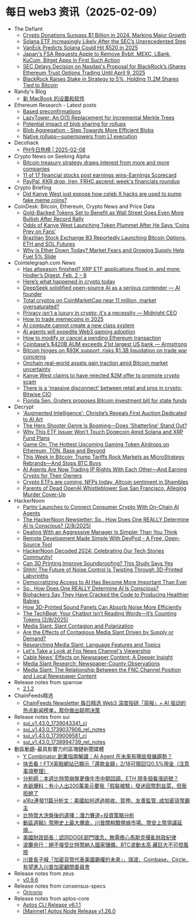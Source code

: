 # 每日 web3 资讯（2025-02-09）

- The Defiant
  - [Crypto Donations Surpass $1 Billion in 2024, Marking Major Growth](https://thedefiant.io/news/tradfi-and-fintech/crypto-donations-surpass-usd1-billion-in-2024-marking-major-growth)
  - [Solana ETF Increasingly Likely After the SEC’s Unprecedented Step](https://thedefiant.io/news/tradfi-and-fintech/solana-etf-increasingly-likely-after-the-sec-s-unprecedented-step)
  - [VanEck Predicts Solana Could Hit $520 in 2025](https://thedefiant.io/news/research-and-opinion/vaneck-predicts-solana-could-hit-usd520-in-2025)
  - [Japan's FSA Requests Apple to Remove Bybit, MEXC, LBank, KuCoin, Bitget Apps in First Such Action](https://thedefiant.io/news/regulation/japan-s-fsa-requests-apple-to-remove-bybit-mexc-lbank-kucoin-bitget-apps-first-1669c3b1)
  - [SEC Delays Decision on Nasdaq's Proposal for BlackRock’s iShares Ethereum Trust Options Trading Until April 9, 2025](https://thedefiant.io/news/regulation/sec-delays-decision-on-nasdaq-s-proposal-blackrocks-ishares-ethereum-trust-until-8c2e94dc)
  - [BlackRock Raises Stake in Strategy to 5%, Holding 11.2M Shares Tied to Bitcoin](https://thedefiant.io/news/tradfi-and-fintech/blackrock-raises-stake-strategy-to-5-holding-11-2m-shares-tied-to-bitcoin-c1d9490f)
- Randy's Blog
  - [新 MacBook 的设置和软件](https://lutaonan.com/blog/2024-new-macbook-setup)
- Ethereum Research - Latest posts
  - [Based preconfirmations](https://ethresear.ch/t/based-preconfirmations/17353?page=2#post_34)
  - [LazyTower: An O(1) Replacement for Incremental Merkle Trees](https://ethresear.ch/t/lazytower-an-o-1-replacement-for-incremental-merkle-trees/21683#post_3)
  - [Potential impact of blob sharing for rollups](https://ethresear.ch/t/potential-impact-of-blob-sharing-for-rollups/20619#post_5)
  - [Blob Aggregation - Step Towards More Efficient Blobs](https://ethresear.ch/t/blob-aggregation-step-towards-more-efficient-blobs/21624#post_6)
  - [Native rollups—superpowers from L1 execution](https://ethresear.ch/t/native-rollups-superpowers-from-l1-execution/21517?page=2#post_24)
- Decohack
  - [PH今日热榜 | 2025-02-08](https://decohack.com/producthunt-daily-2025-02-08/)
- Crypto News on Seeking Alpha
  - [Bitcoin treasury strategy draws interest from more and more companies](https://seekingalpha.com/news/4405266-bitcoin-treasury-strategy-draws-interest-from-more-and-more-companies?utm_source=feed_news_crypto&utm_medium=referral&feed_item_type=news)
  - [11 of 17 financial stocks post earnings wins-Earnings Scorecard](https://seekingalpha.com/news/4405143-11-of-17-financial-stocks-post-earnings-wins-earnings-scorecard?utm_source=feed_news_crypto&utm_medium=referral&feed_item_type=news)
  - [PayPal, KKR drop, Iren, FRHC ascend: week's financials roundup](https://seekingalpha.com/news/4405345-paypal-kkr-drop-iren-frhc-ascend-weeks-financials-roundup?utm_source=feed_news_crypto&utm_medium=referral&feed_item_type=news)
- Crypto Briefing
  - [Did Kanye West just expose how celeb X hacks are used to pump fake meme coins?](https://cryptobriefing.com/kanye-west-crypto-contact-coinbase/)
- CoinDesk: Bitcoin, Ethereum, Crypto News and Price Data
  - [Gold-Backed Tokens Set to Benefit as Wall Street Goes Even More Bullish After Record Rally](https://www.coindesk.com/markets/2025/02/08/gold-backed-tokens-set-to-benefit-as-wall-street-goes-even-more-bullish-after-record-rally)
  - [Odds of Kanye West Launching Token Plummet After He Says ‘Coins Prey on Fans’](https://www.coindesk.com/markets/2025/02/08/odds-of-kanye-west-launching-token-plummet-after-he-says-coins-prey-on-fans)
  - [Brazilian Stock Exchange B3 Reportedly Launching Bitcoin Options, ETH and SOL Futures](https://www.coindesk.com/business/2025/02/08/brazilian-stock-exchange-b3-reportedly-launching-bitcoin-options-eth-and-sol-futures)
  - [Why Is Ether Down Today? Market Fears and Growing Supply Help Fuel 5% Slide](https://www.coindesk.com/markets/2025/02/08/why-is-ether-down-today-market-fears-and-growing-supply-help-fuel-5-slide)
- Cointelegraph.com News
  - [Has altseason finished? XRP ETF applications flood in, and more: Hodler’s Digest, Feb. 2 – 8](https://cointelegraph.com/magazine/altcoin-crypto-season-xrp-etf-filings-hawk-tuah-speaks-out-digest-feb-2-8/?utm_source=rss_feed&utm_medium=rss&utm_campaign=rss_partner_inbound)
  - [Here’s what happened in crypto today](https://cointelegraph.com/news/what-happened-in-crypto-today?utm_source=rss_feed&utm_medium=rss&utm_campaign=rss_partner_inbound)
  - [DeepSeek solidified open-source AI as a serious contender — AI founder](https://cointelegraph.com/news/deep-seek-solidified-open-source-ai-serious-contender-ai-founder?utm_source=rss_feed&utm_medium=rss&utm_campaign=rss_partner_inbound)
  - [Total cryptos on CoinMarketCap near 11 million, market oversaturated?](https://cointelegraph.com/news/total-cryptos-near-11-million-market-oversaturated?utm_source=rss_feed&utm_medium=rss&utm_campaign=rss_partner_inbound)
  - [Privacy isn&#039;t a luxury in crypto; it&#039;s a necessity — Midnight CEO](https://cointelegraph.com/news/privacy-isn-t-luxury-crypto-necessity-midnight-ceo?utm_source=rss_feed&utm_medium=rss&utm_campaign=rss_partner_inbound)
  - [How to trade memecoins in 2025](https://cointelegraph.com/news/how-to-trade-memecoins?utm_source=rss_feed&utm_medium=rss&utm_campaign=rss_partner_inbound)
  - [AI compute cannot create a new class system](https://cointelegraph.com/news/ai-compute-cannot-create-a-new-class-system?utm_source=rss_feed&utm_medium=rss&utm_campaign=rss_partner_inbound)
  - [AI agents will expedite Web3 gaming adoption](https://cointelegraph.com/news/ai-agents-will-expedite-web3-gaming?utm_source=rss_feed&utm_medium=rss&utm_campaign=rss_partner_inbound)
  - [How to modify or cancel a pending Ethereum transaction](https://cointelegraph.com/news/how-to-modify-or-cancel-a-pending-ethereum-transaction?utm_source=rss_feed&utm_medium=rss&utm_campaign=rss_partner_inbound)
  - [Coinbase’s $420B AUM exceeds 21st largest US bank — Armstrong](https://cointelegraph.com/news/coinbase-420-b-exceeds-21st-largest-us-bank-armstrong?utm_source=rss_feed&utm_medium=rss&utm_campaign=rss_partner_inbound)
  - [Bitcoin hinges on $93K support, risks $1.3B liquidation on trade war concerns](https://cointelegraph.com/news/bitcoin-hinges-93k-support-risks-1-3-b-liquidation-trade-wars?utm_source=rss_feed&utm_medium=rss&utm_campaign=rss_partner_inbound)
  - [Onchain real-world assets gain traction amid Bitcoin market uncertainty](https://cointelegraph.com/news/real-world-assets-growth-bitcoin-stagnation?utm_source=rss_feed&utm_medium=rss&utm_campaign=rss_partner_inbound)
  - [Kanye West claims to have rejected $2M offer to promote crypto scam](https://cointelegraph.com/news/kanye-west-ye-rejects-crypto-scam-promotion?utm_source=rss_feed&utm_medium=rss&utm_campaign=rss_partner_inbound)
  - [There is a ‘massive disconnect’ between retail and pros in crypto: Bitwise CIO](https://cointelegraph.com/news/bitwise-cio-retail-professionals-crypto-industry-sentiment?utm_source=rss_feed&utm_medium=rss&utm_campaign=rss_partner_inbound)
  - [Florida Sen. Gruters proposes Bitcoin investment bill for state funds](https://cointelegraph.com/news/florida-senator-joe-gruters-bitcoin-investment-state-funds?utm_source=rss_feed&utm_medium=rss&utm_campaign=rss_partner_inbound)
- Decrypt
  - ['Augmented Intelligence': Christie’s Reveals First Auction Dedicated to AI Art](https://decrypt.co/305072/augmented-intelligence-christies-ai-art-auction)
  - [The Hero Shooter Genre Is Booming—Does 'Shatterline' Stand Out?](https://decrypt.co/305032/should-you-play-crypto-hero-shooter-shatterline)
  - [Why This ETF Issuer Won't Touch Dogecoin Amid Solana and XRP Fund Plans](https://decrypt.co/305106/why-etf-issuer-canary-capital-wont-touch-dogecoin)
  - [Game On: The Hottest Upcoming Gaming Token Airdrops on Ethereum, TON, Base and Beyond](https://decrypt.co/211029/game-on-hottest-upcoming-gaming-token-airdrops)
  - [This Week in Bitcoin: Trump Tariffs Rock Markets as MicroStrategy Rebrands—And Stops BTC Buys](https://decrypt.co/304960/this-week-bitcoin-trump-tariffs-microstrategy-rebrands)
  - [AI Agents Are Now Trading IP Rights With Each Other—And Earning Crypto for Their Owners](https://decrypt.co/304805/ai-agents-are-now-trading-ip-rights-with-each-other)
  - [Crypto ETFs are coming, NFPs today, Altcoin sentiment in Shambles](https://decrypt.co/videos/interviews/w1GXkaYg/crypto-etfs-are-coming-nfps-today-altcoin-sentiment-in-shambles)
  - [Parents of Dead OpenAI Whistleblower Sue San Francisco, Alleging Murder Cover-Up](https://decrypt.co/305109/parents-dead-openai-whistleblower-sue-san-francisco-murder)
- HackerNoon
  - [Partnr Launches to Connect Consumer Crypto With On-Chain AI Agents](https://hackernoon.com/partnr-launches-to-connect-consumer-crypto-with-on-chain-ai-agents?source=rss)
  - [The HackerNoon Newsletter: So.. How Does One REALLY Determine AI Is Conscious? (2/8/2025)](https://hackernoon.com/2-8-2025-newsletter?source=rss)
  - [Dealing With an Aggressive Manager Is Simpler Than You Think](https://hackernoon.com/dealing-with-an-aggressive-manager-is-simpler-than-you-think?source=rss)
  - [Remote Development Made Simple With DevPod - A Free, Open-Source Tool](https://hackernoon.com/remote-development-made-simple-with-devpod-a-free-open-source-tool?source=rss)
  - [HackerNoon Decoded 2024: Celebrating Our Tech Stories Community!](https://hackernoon.com/hackernoon-decoded-2024-celebrating-our-tech-stories-community?source=rss)
  - [Can 3D Printing Improve Soundproofing? This Study Says Yes](https://hackernoon.com/can-3d-printing-improve-soundproofing-this-study-says-yes?source=rss)
  - [Shhh! The Future of Noise Control Is Twisting Through 3D-Printed Labyrinths](https://hackernoon.com/shhh-the-future-of-noise-control-is-twisting-through-3d-printed-labyrinths?source=rss)
  - [Democratizing Access to AI Has Become More Important Than Ever](https://hackernoon.com/democratizing-access-to-ai-has-become-more-important-than-ever?source=rss)
  - [So.. How Does One REALLY Determine AI Is Conscious?](https://hackernoon.com/so-how-does-one-really-determine-ai-is-conscious?source=rss)
  - [Biohackers Say They Have Cracked the Code to Producing Healthier Babies](https://hackernoon.com/biohackers-say-they-have-cracked-the-code-to-producing-healthier-babies?source=rss)
  - [How 3D-Printed Sound Panels Can Absorb Noise More Efficiently](https://hackernoon.com/how-3d-printed-sound-panels-can-absorb-noise-more-efficiently?source=rss)
  - [The TechBeat: Your Chatbot Isn’t Reading Words—It’s Counting Tokens (2/8/2025)](https://hackernoon.com/2-8-2025-techbeat?source=rss)
  - [Media Slant: Slant Contagion and Polarization](https://hackernoon.com/media-slant-slant-contagion-and-polarization?source=rss)
  - [Are the Effects of Contagious Media Slant Driven by Supply or Demand?](https://hackernoon.com/are-the-effects-of-contagious-media-slant-driven-by-supply-or-demand?source=rss)
  - [Researching Media Slant: Language Features and Topics](https://hackernoon.com/researching-media-slant-language-features-and-topics?source=rss)
  - [Let's Take a Look at Fox News Channel's Viewership](https://hackernoon.com/lets-take-a-look-at-fox-news-channels-viewership?source=rss)
  - [Cable News' Effects on Newspaper Content: A Deeper Insight](https://hackernoon.com/cable-news-effects-on-newspaper-content-a-deeper-insight?source=rss)
  - [Media Slant Research: Newspaper-County Observations](https://hackernoon.com/media-slant-research-newspaper-county-observations?source=rss)
  - [Media Slant: The Relationship Between the FNC Channel Position and Local Newspaper Content](https://hackernoon.com/media-slant-the-relationship-between-the-fnc-channel-position-and-local-newspaper-content?source=rss)
- Release notes from sparrow
  - [2.1.2](https://github.com/sparrowwallet/sparrow/releases/tag/2.1.2)
- ChainFeeds精选
  - [ChainFeeds Newsletter 每日精选 Web3 深度投研「简报」+ AI 驱动的热点新闻榜单，帮你做出聪明决策](https://substack.chainfeeds.xyz/p/150-ai-agent-story-protocol)
- Release notes from sui
  - [sui_v1.43.0_1739043341_ci](https://github.com/MystenLabs/sui/releases/tag/sui_v1.43.0_1739043341_ci)
  - [sui_v1.43.0_1739037906_rel_notes](https://github.com/MystenLabs/sui/releases/tag/sui_v1.43.0_1739037906_rel_notes)
  - [sui_v1.43.0_1739009581_ci](https://github.com/MystenLabs/sui/releases/tag/sui_v1.43.0_1739009581_ci)
  - [sui_v1.43.0_1738994739_rel_notes](https://github.com/MystenLabs/sui/releases/tag/sui_v1.43.0_1738994739_rel_notes)
- 動區動趨-最具影響力的區塊鏈新聞媒體
  - [Y Combinator 創業指南解讀：AI Agent 在未來有哪些發展趨勢？](https://www.blocktempo.com/what-ai-agents-and-their-application-directions-are-worth-paying-attention-to/)
  - [快去看！FTX索賠網站已顯示「還款金額」2/18可領回120.5%現金（注意事項整理）](https://www.blocktempo.com/ftx-claims-website-shows-repayment-amount-should-be-distributed-from-feb-18/)
  - [分析師：本週比特幣崩盤更像牛市中期回調、ETH 現多個看漲訊號？](https://www.blocktempo.com/analyst-said-bitcoin-crash-this-week-is-more-like-a-mid-term-bull-market-correction/)
  - [肯爺爆料：有小人出200萬美元要我「假裝被駭」發迷因幣割韭菜，但我拒絕了](https://www.blocktempo.com/kanye-west-said-someone-gave-him-2m-to-issue-coin-scam-community-but-he-refused/)
  - [a16z連發11篇分析文：美國如何透過稅收、質押、友善監管..成加密貨幣霸主](https://www.blocktempo.com/how-the-u-s-can-become-a-crypto-capital/)
  - [比特幣大洗盤後的選擇：潛力賽道+投資策略分析](https://www.blocktempo.com/how-will-cryptocurrency-develop-in-2025/)
  - [動區週報》幣圈史上最大爆倉，川普關稅戰帶崩市場、幣安上幣爭議延燒…](https://www.blocktempo.com/quick-look-at-this-week-market-dynamics-and-analysis-0208/)
  - [美國財政部長：認同DOGE部門理念，無需擔心馬斯克擾亂財政紀律](https://www.blocktempo.com/scott-bessent-agrees-with-musks-doge-departments-philosophy/)
  - [波蘭央行：絕不接受比特幣納入國家儲備，BTC波動太高 藏巨大不可控風險](https://www.blocktempo.com/poland-central-bank-rejects-rejects-bitcoin-for-national-reserves/)
  - [川普長子喊「加密貨幣代表美國霸權的未來」，瑞波、Coinbase、Circle..有望進入川普加密顧問委員會](https://www.blocktempo.com/donald-trump-jr-says-cryptocurrencies-represent-the-future-of-american-hegemony/)
- Release notes from zeus
  - [v0.9.6](https://github.com/ZeusLN/zeus/releases/tag/v0.9.6)
- Release notes from consensus-specs
  - [Oricorio](https://github.com/ethereum/consensus-specs/releases/tag/v1.5.0-beta.2)
- Release notes from aptos-core
  - [Aptos CLI Release v6.1.1](https://github.com/aptos-labs/aptos-core/releases/tag/aptos-cli-v6.1.1)
  - [[Mainnet] Aptos Node Release v1.26.0](https://github.com/aptos-labs/aptos-core/releases/tag/aptos-node-v1.26.0)
